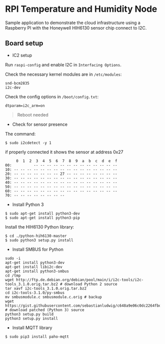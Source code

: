 # RPI Temperature and Humidity Node
Sample application to demonstrate the cloud infrastructure using a Raspberry PI
with the Honeywell HIH6130 sensor chip connect to I2C.

## Board setup

* IC2 setup

Run `raspi-config` and enable I2C in `Interfacing Options`.

Check the necessary kernel modules are in `/etc/modules`:
```
snd-bcm2835
i2c-dev
```

Check the config options in `/boot/config.txt`:
```
dtparam=i2c_arm=on
```

> Reboot needed

* Check for sensor presence

The command:
```
$ sudo i2cdetect -y 1
```
if properly connected it shows the sensor at address 0x27
```
     0  1  2  3  4  5  6  7  8  9  a  b  c  d  e  f
00:          -- -- -- -- -- -- -- -- -- -- -- -- --
10: -- -- -- -- -- -- -- -- -- -- -- -- -- -- -- --
20: -- -- -- -- -- -- -- 27 -- -- -- -- -- -- -- --
30: -- -- -- -- -- -- -- -- -- -- -- -- -- -- -- --
40: -- -- -- -- -- -- -- -- -- -- -- -- -- -- -- --
50: -- -- -- -- -- -- -- -- -- -- -- -- -- -- -- --
60: -- -- -- -- -- -- -- -- -- -- -- -- -- -- -- --
70: -- -- -- -- -- -- -- --
```

* Install Python 3
```
$ sudo apt-get install python3-dev
$ sudo apt-get install python3-pip

```

Install the HIH6130 Python library:
```
$ cd ./python-hih6130-master
$ sudo python3 setup.py install
```

* Install SMBUS for Python
```
sudo -i
apt-get install python3-dev
apt-get install libi2c-dev
apt-get install python3-smbus
cd /tmp
wget http://ftp.de.debian.org/debian/pool/main/i/i2c-tools/i2c-tools_3.1.0.orig.tar.bz2 # download Python 2 source
tar xavf i2c-tools_3.1.0.orig.tar.bz2
cd i2c-tools-3.1.0/py-smbus
mv smbusmodule.c smbusmodule.c.orig # backup
wget https://gist.githubusercontent.com/sebastianludwig/c648a9e06c0dc2264fbd/raw/2b74f9e72bbdffe298ce02214be8ea1c20aa290f/smbusmodule.c # download patched (Python 3) source
python3 setup.py build
python3 setup.py install

```

* Install MQTT library
```
$ sudo pip3 install paho-mqtt
```

